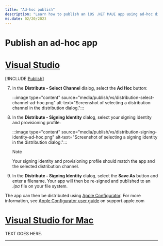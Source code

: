 ```yaml
---
title: "Ad-hoc publish"
description: "Learn how to publish an iOS .NET MAUI app using ad-hoc distribution."
ms.date: 02/20/2023
---
```


# Publish an ad-hoc app

<!-- markdownlint-disable MD025 -->
# [Visual Studio](#tab/vs)
<!-- markdownlint-enable MD025 -->

[!INCLUDE [Publish](../includes/publish.md)]

<!-- markdownlint-disable MD029 -->
7. In the **Distribute - Select Channel** dialog, select the **Ad Hoc** button:

    :::image type="content" source="media/publish/vs/distribution-select-channel-ad-hoc.png" alt-text="Screenshot of selecting a distribution channel in the distribution dialog.":::
    <!-- markdownlint-enable MD029 -->

1. In the **Distribute - Signing Identity** dialog, select your signing identity and provisioning profile:

    :::image type="content" source="media/publish/vs/distribution-signing-identity-ad-hoc.png" alt-text="Screenshot of selecting a signing identity in the distribution dialog.":::

    > [!NOTE]
    > Your signing identity and provisioning profile should match the app and the selected distribution channel.

1. In the **Distribute - Signing Identity** dialog, select the **Save As** button and enter a filename. Your app will then be re-signed and published to an *.ipa* file on your file system.

The app can then be distributed using [Apple Configurator](https://apps.apple.com/app/id1037126344). For more information, see [Apple Configurator user guide](https://support.apple.com/guide/apple-configurator-mac/welcome/mac) on support.apple.com

<!-- markdownlint-disable MD025 -->
# [Visual Studio for Mac](#tab/vsmac)
<!-- markdownlint-enable MD025 -->

TEXT GOES HERE.

---
